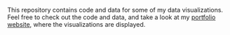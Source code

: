This repository contains code and data for some of my data visualizations. Feel free to check out the code and data, and take a look at my [portfolio website](http://elizabeth-shope.com/), where the visualizations are displayed.
